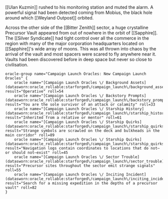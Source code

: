 
[[Ulan Kuzmin]] rushed to his monitoring station and muted the alarm. A powerful signal had been detected coming from Mobius, the black hole around which [[Weyland Outpost]] orbited.

Across the other side of the [[Bitter Zenith]] sector, a huge crystalline Precursor Vault appeared from out of nowhere in the orbit of [[Sapphire]]. The [[Silver Syndicate]] had tight control over all the commerce in the region with many of the major corporation headquarters located on [[Sapphire]]'s wide array of moons. This was all thrown into chaos by the arrival of the vault and most spacers were scared to fly anywhere near it. Vaults had been discovered before in deep space but never so close to civilisation. 



```iron-vault-mechanics
oracle-group name="Campaign Launch Oracles: New Campaign Launch Oracles" {
    oracle name="[Campaign Launch Oracles \/ Background Assets](datasworn:oracle_rollable:starforged\/campaign_launch\/background_assets)" result="Operative" roll=54
    oracle name="[Campaign Launch Oracles \/ Backstory Prompts](datasworn:oracle_rollable:starforged\/campaign_launch\/backstory_prompts)" result="You are the sole survivor of an attack or calamity" roll=33
    oracle name="[Campaign Launch Oracles \/ Starship History](datasworn:oracle_rollable:starforged\/campaign_launch\/starship_history)" result="Inherited from a relative or mentor" roll=61
    oracle name="[Campaign Launch Oracles \/ Starship Quirks](datasworn:oracle_rollable:starforged\/campaign_launch\/starship_quirks)" result="Strange symbols are scrawled on the deck and bulkheads in the main corridor" roll=89
    oracle name="[Campaign Launch Oracles \/ Starship Quirks](datasworn:oracle_rollable:starforged\/campaign_launch\/starship_quirks)" result="Navigation logs contain coordinates to locations that do not—or should not—exist" roll=45
    oracle name="[Campaign Launch Oracles \/ Sector Trouble](datasworn:oracle_rollable:starforged\/campaign_launch\/sector_trouble)" result="Precursor sites throughout the sector emit strange signals" roll=55
    oracle name="[Campaign Launch Oracles \/ Inciting Incident](datasworn:oracle_rollable:starforged\/campaign_launch\/inciting_incident)" result="Search for a missing expedition in the depths of a precursor vault" roll=82
}
```

